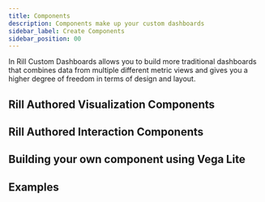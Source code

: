 ```yaml
---
title: Components
description: Components make up your custom dashboards
sidebar_label: Create Components
sidebar_position: 00
---
```


In Rill Custom Dashboards allows you to build more traditional dashboards that combines data from multiple different metric views and gives you a higher degree of freedom in terms of design and layout.

## Rill Authored Visualization Components

## Rill Authored Interaction Components

## Building your own component using Vega Lite


## Examples